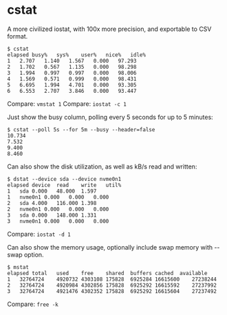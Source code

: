 # cstat

A more civilized iostat, with 100x more precision, and exportable to CSV format.

```
$ cstat
elapsed	busy%	sys%	user%	nice%	idle%
1	2.707	1.140	1.567	0.000	97.293
2	1.702	0.567	1.135	0.000	98.298
3	1.994	0.997	0.997	0.000	98.006
4	1.569	0.571	0.999	0.000	98.431
5	6.695	1.994	4.701	0.000	93.305
6	6.553	2.707	3.846	0.000	93.447
```

Compare: `vmstat 1`
Compare: `iostat -c 1`

Just show the busy column, polling every 5 seconds for up to 5 minutes:

```
$ cstat --poll 5s --for 5m --busy --header=false
10.734
7.532
9.400
8.460
```

Can also show the disk utilization, as well as kB/s read and written:

```
$ dstat --device sda --device nvme0n1
elapsed	device	read	write	util%
1	sda	0.000	48.000	1.597
1	nvme0n1	0.000	0.000	0.000
2	sda	4.000	116.000	1.398
2	nvme0n1	0.000	0.000	0.000
3	sda	0.000	148.000	1.331
3	nvme0n1	0.000	0.000	0.000
```

Compare: `iostat -d 1`

Can also show the memory usage, optionally include swap memory with --swap option.

```
$ mstat
elapsed	total	used	free	shared	buffers	cached	available
1	32764724	4920732	4303108	175828	6925284	16615600	27238244
2	32764724	4920984	4302856	175828	6925292	16615592	27237992
3	32764724	4921476	4302352	175828	6925292	16615604	27237492
```

Compare: `free -k`
